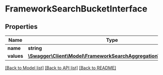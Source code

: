 # FrameworkSearchBucketInterface

## Properties
Name | Type | Description | Notes
------------ | ------------- | ------------- | -------------
**name** | **string** | Field name | 
**values** | [**\Swagger\Client\Model\FrameworkSearchAggregationValueInterface[]**](FrameworkSearchAggregationValueInterface.md) | Field values | 

[[Back to Model list]](../README.md#documentation-for-models) [[Back to API list]](../README.md#documentation-for-api-endpoints) [[Back to README]](../README.md)


